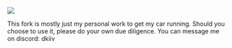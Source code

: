 [![](https://i.imgur.com/UelUjKAh.png)](#)

This fork is mostly just my personal work to get my car running.
Should you choose to use it, please do your own due diligence. You can message me on discord: dkiiv
